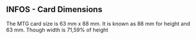 ## INFOS - Card Dimensions

The MTG card size is 63 mm x 88 mm. It is known as 88 mm for height and 63 mm.
Though width is 71,59% of height
